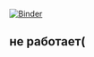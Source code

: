 [![Binder](https://mybinder.org/badge_logo.svg)](https://mybinder.org/v2/gh/DashaIshchenko/JupyterNotebooks/tree/main/HEAD)
## не работает(
